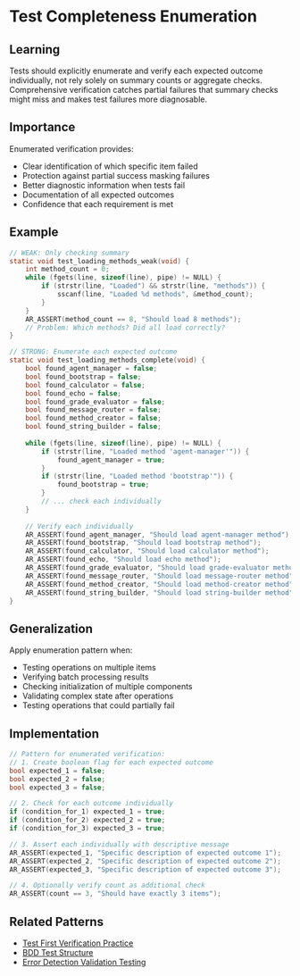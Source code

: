 # Test Completeness Enumeration

## Learning
Tests should explicitly enumerate and verify each expected outcome individually, not rely solely on summary counts or aggregate checks. Comprehensive verification catches partial failures that summary checks might miss and makes test failures more diagnosable.

## Importance
Enumerated verification provides:
- Clear identification of which specific item failed
- Protection against partial success masking failures
- Better diagnostic information when tests fail
- Documentation of all expected outcomes
- Confidence that each requirement is met

## Example
```c
// WEAK: Only checking summary
static void test_loading_methods_weak(void) {
    int method_count = 0;
    while (fgets(line, sizeof(line), pipe) != NULL) {
        if (strstr(line, "Loaded") && strstr(line, "methods")) {
            sscanf(line, "Loaded %d methods", &method_count);
        }
    }
    AR_ASSERT(method_count == 8, "Should load 8 methods");
    // Problem: Which methods? Did all load correctly?
}

// STRONG: Enumerate each expected outcome
static void test_loading_methods_complete(void) {
    bool found_agent_manager = false;
    bool found_bootstrap = false;
    bool found_calculator = false;
    bool found_echo = false;
    bool found_grade_evaluator = false;
    bool found_message_router = false;
    bool found_method_creator = false;
    bool found_string_builder = false;
    
    while (fgets(line, sizeof(line), pipe) != NULL) {
        if (strstr(line, "Loaded method 'agent-manager'")) {
            found_agent_manager = true;
        }
        if (strstr(line, "Loaded method 'bootstrap'")) {
            found_bootstrap = true;
        }
        // ... check each individually
    }
    
    // Verify each individually
    AR_ASSERT(found_agent_manager, "Should load agent-manager method");
    AR_ASSERT(found_bootstrap, "Should load bootstrap method");
    AR_ASSERT(found_calculator, "Should load calculator method");
    AR_ASSERT(found_echo, "Should load echo method");
    AR_ASSERT(found_grade_evaluator, "Should load grade-evaluator method");
    AR_ASSERT(found_message_router, "Should load message-router method");
    AR_ASSERT(found_method_creator, "Should load method-creator method");
    AR_ASSERT(found_string_builder, "Should load string-builder method");
}
```

## Generalization
Apply enumeration pattern when:
- Testing operations on multiple items
- Verifying batch processing results
- Checking initialization of multiple components
- Validating complex state after operations
- Testing operations that could partially fail

## Implementation
```c
// Pattern for enumerated verification:
// 1. Create boolean flag for each expected outcome
bool expected_1 = false;
bool expected_2 = false;
bool expected_3 = false;

// 2. Check for each outcome individually
if (condition_for_1) expected_1 = true;
if (condition_for_2) expected_2 = true;
if (condition_for_3) expected_3 = true;

// 3. Assert each individually with descriptive message
AR_ASSERT(expected_1, "Specific description of expected outcome 1");
AR_ASSERT(expected_2, "Specific description of expected outcome 2");
AR_ASSERT(expected_3, "Specific description of expected outcome 3");

// 4. Optionally verify count as additional check
AR_ASSERT(count == 3, "Should have exactly 3 items");
```

## Related Patterns
- [Test First Verification Practice](test-first-verification-practice.md)
- [BDD Test Structure](bdd-test-structure.md)
- [Error Detection Validation Testing](error-detection-validation-testing.md)